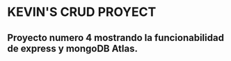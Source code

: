 # KEVIN'S CRUD PROYECT

## Proyecto numero 4 mostrando la funcionabilidad de express y mongoDB Atlas.
